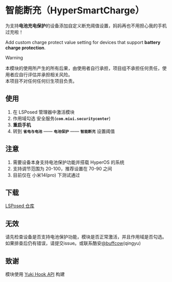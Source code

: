 # 智能断充（HyperSmartCharge）
为支持**电池充电保护**的设备添加自定义断充阈值设置，妈妈再也不用担心我的手机过充啦！

Add custom charge protect value setting for devices that support **battery charge protection**.

> [!WARNING]  
> 本模块的使用所产生的所有后果，由使用者自行承担，项目组不承担任何责任，使用者应自行评估并承担相关风险。  
> 本项目不对任何任何衍生项目负责。

## 使用
1. 在 LSPosed 管理器中激活模块
2. 作用域勾选 安全服务(**`com.miui.securitycenter`**)
3. **重启手机**
4. 转到 **`省电与电池`** —— **`电池保护`** —— **`智能断充`** 设置阈值

## 注意
1. 需要设备本身支持电池保护功能并搭载 HyperOS 的系统
2. 支持调节范围为 20-100，推荐设置在 70-90 之间
3. 目前仅在 小米14(pro) 下测试通过

## 下载
[LSPosed 仓库](https://github.com/Xposed-Modules-Repo/cn.buffcow.hypersc/releases)

## 无效
请先检查设备是否支持电池保护功能，模块是否正常激活，并且作用域是否勾选。
<br>如果排查后仍有错误，请提交issue。或联系酷安[@buffcow](http://www.coolapk.com/u/1188320)(qingyu)

## 致谢
模块使用 [Yuki Hook API](https://github.com/fankes/YukiHookAPI) 构建

